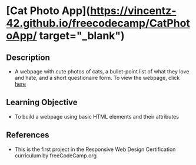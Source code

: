 # [Cat Photo App](https://vincentz-42.github.io/freecodecamp/CatPhotoApp/ target="_blank")

## Description
* A webpage with cute photos of cats, a bullet-point list of what they love and hate, and a short questionaire form. To view the webpage, click <a href="https://vincentz-42.github.io/freecodecamp/CatPhotoApp/" target="_blank">here</a>


## Learning Objective
* To build a webpage using basic HTML elements and their attributes

## References
* This is the first project in the Responsive Web Design Certification curriculum by freeCodeCamp.org
